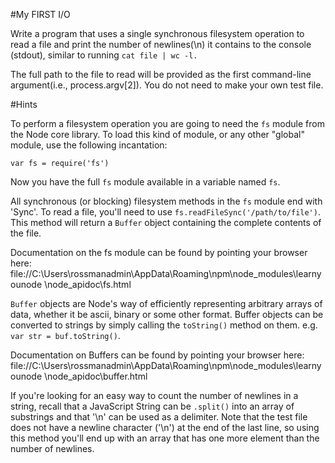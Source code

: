 #My FIRST I/O

Write a program that uses a single synchronous filesystem operation to read a file and print the number of newlines(\n) it contains to the console (stdout), similar to running `cat file | wc -l.`

The full path to the file to read will be provided as the first command-line argument(i.e., process.argv[2]). You do not need to make your own test file.

#Hints

To perform a filesystem operation you are going to need the `fs` module from the Node core library. To load this kind of module, or any other "global" module, use the following incantation:

```var fs = require('fs')```

Now you have the full `fs` module available in a variable named `fs`.

All synchronous (or blocking) filesystem methods in the `fs` module end with 'Sync'. To read a file, you'll need to use `fs.readFileSync('/path/to/file')`. This method will return a `Buffer` object containing the complete contents of the file.

  Documentation on the fs module can be found by pointing your browser here:
  file://C:\Users\rossmanadmin\AppData\Roaming\npm\node_modules\learnyounode
  \node_apidoc\fs.html

 `Buffer` objects are Node's way of efficiently representing arbitrary arrays
  of data, whether it be ascii, binary or some other format. Buffer objects
  can be converted to strings by simply calling the `toString()` method on
  them. e.g. `var str = buf.toString()`.

  Documentation on Buffers can be found by pointing your browser here:
  file://C:\Users\rossmanadmin\AppData\Roaming\npm\node_modules\learnyounode
  \node_apidoc\buffer.html

  If you're looking for an easy way to count the number of newlines in a
  string, recall that a JavaScript String can be `.split()` into an array of
  substrings and that '\n' can be used as a delimiter. Note that the test
  file does not have a newline character ('\n') at the end of the last line,
  so using this method you'll end up with an array that has one more element
  than the number of newlines.
